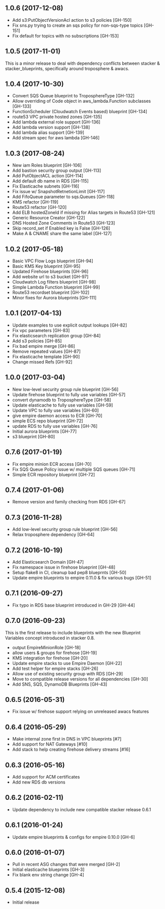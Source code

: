 ## 1.0.6 (2017-12-08)

- Add s3:PutObjectVersionAcl action to s3 policies [GH-150]
- Fix sns.py trying to create an sqs policy for non-sqs-type topics [GH-151]
- Fix default for topics with no subscriptions [GH-153]

## 1.0.5 (2017-11-01)

This is a minor release to deal with dependency conflicts between
stacker & stacker\_blueprints, specifically around troposphere & awacs.

## 1.0.4 (2017-10-30)

- Convert SQS Queue blueprint to TroposphereType [GH-132]
- Allow overriding of Code object in aws\_lambda.Function subclasses [GH-133]
- FunctionScheduler (Cloudwatch Events based) blueprint [GH-134]
- route53 VPC private hosted zones [GH-135]
- Add lambda external role support [GH-136]
- Add lambda version support [GH-138]
- Add lambda alias support [GH-139]
- Add stream spec for aws lambda [GH-146]

## 1.0.3 (2017-08-24)

- New iam Roles blueprint [GH-106]
- Add bastion security group output [GH-113]
- Add PutObjectACL action [GH-114]
- Add default db name in RDS [GH-115]
- Fix Elasticache subnets [GH-116]
- Fix issue w/ SnapshotRetnetionLimit [GH-117]
- Add FifoQueue parameter to sqs.Queues [GH-118]
- KMS refactor [GH-119]
- Route53 refactor [GH-120]
- Add ELB hostedZoneId if missing for Alias targets in Route53 [GH-121]
- Generic Resource Creator [GH-122]
- DNS Hosted Zone Comments in Route53 [GH-123]
- Skip record\_set if Enabled key is False [GH-126]
- Make A & CNAME share the same label [GH-127]

## 1.0.2 (2017-05-18)

- Basic VPC Flow Logs blueprint [GH-94]
- Basic KMS Key blueprint [GH-95]
- Updated Firehose blueprints [GH-96]
- Add website url to s3 bucket [GH-97]
- Cloudwatch Log filters blueprint [GH-98]
- Simple Lambda Function blueprint [GH-99]
- Route53 recordset blueprint [GH-102]
- Minor fixes for Aurora blueprints [GH-111]

## 1.0.1 (2017-04-13)

- Update examples to use explicit output lookups [GH-82]
- Fix vpc parameters [GH-83]
- Fix elasticsearch replication group [GH-84]
- Add s3 policies [GH-85]
- Fix bad empire merge [GH-86]
- Remove repeated values [GH-87]
- Fix elasticache template [GH-90]
- Change missed Refs [GH-92]

## 1.0.0 (2017-03-04)

- New low-level security group rule blueprint [GH-56]
- Update firehose blueprint to fully use variables [GH-57]
- convert dynamodb to TroposphereType [GH-58]
- Update elasticache to fully use variables [GH-59]
- Update VPC to fully use variables [GH-60]
- give empire daemon access to ECR [GH-70]
- simple ECS repo blueprint [GH-72]
- update RDS to fully use variables [GH-76]
- Initial aurora blueprints [GH-77]
- s3 blueprint [GH-80]

## 0.7.6 (2017-01-19)

- Fix empire minion ECR access [GH-70]
- Fix SQS Queue Policy issue w/ multiple SQS queues [GH-71]
- Simple ECR repository blueprint [GH-72]

## 0.7.4 (2017-01-06)

- Remove version and family checking from RDS [GH-67]

## 0.7.3 (2016-11-28)

- Add low-level security group rule blueprint [GH-56]
- Relax troposphere dependency [GH-64]

## 0.7.2 (2016-10-19)

- Add Elasticsearch Domain [GH-47]
- Fix namespace issue in firehose blueprint [GH-48]
- Setup flake8 in CI, cleanup bad pep8 blueprnts [GH-50]
- Update empire blueprints to empire 0.11.0 & fix various bugs [GH-51]

## 0.7.1 (2016-09-27)

- Fix typo in RDS base blueprint introduced in GH-29 [GH-44]

## 0.7.0 (2016-09-23)

This is the first release to include blueprints with the new Blueprint Variables
concept introduced in stacker 0.8.

- output EmpireMinionRole [GH-18]
- allow users & groups for firehose [GH-19]
- KMS integration for firehose [GH-20]
- Update empire stacks to use Empire Daemon [GH-22]
- Add test helper for empire stacks [GH-26]
- Allow use of existing security group with RDS [GH-29]
- Move to compatible release versions for all dependencies [GH-30]
- Add SNS, SQS, DynamoDB Blueprints [GH-43]

## 0.6.5 (2016-05-31)

- Fix issue w/ firehose support relying on unreleased awacs features

## 0.6.4 (2016-05-29)

- Make internal zone first in DNS in VPC blueprints [#7]
- Add support for NAT Gateways [#10]
- Add stack to help creating firehose delivery streams [#16]

## 0.6.3 (2016-05-16)

- Add support for ACM certificates
- Add new RDS db versions

## 0.6.2 (2016-02-11)

- Update dependency to include new compatible stacker release 0.6.1

## 0.6.1 (2016-01-24)

- Update empire blueprints & configs for empire 0.10.0 [GH-6]

## 0.6.0 (2016-01-07)

- Pull in recent ASG changes that were merged [GH-2]
- Initial elasticache blueprints [GH-3]
- Fix blank env string change [GH-4]

## 0.5.4 (2015-12-08)

- Initial release
